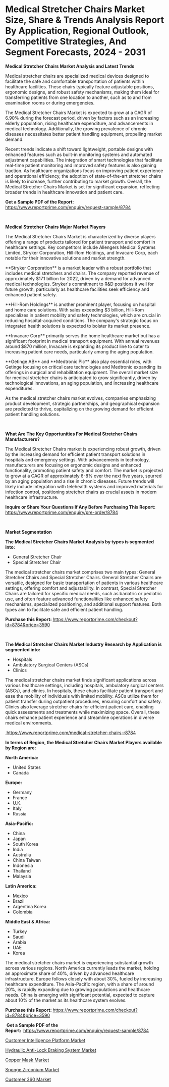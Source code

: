<p><h1>Medical Stretcher Chairs Market Size, Share & Trends Analysis Report By Application, Regional Outlook, Competitive Strategies, And Segment Forecasts, 2024 - 2031</h1></p><p><strong>Medical Stretcher Chairs Market Analysis and Latest Trends</strong></p>
<p><p>Medical stretcher chairs are specialized medical devices designed to facilitate the safe and comfortable transportation of patients within healthcare facilities. These chairs typically feature adjustable positions, ergonomic designs, and robust safety mechanisms, making them ideal for transferring patients from one location to another, such as to and from examination rooms or during emergencies. </p><p>The Medical Stretcher Chairs Market is expected to grow at a CAGR of 6.90% during the forecast period, driven by factors such as an increasing elderly population, rising healthcare expenditure, and advancements in medical technology. Additionally, the growing prevalence of chronic diseases necessitates better patient handling equipment, propelling market demand.</p><p>Recent trends indicate a shift toward lightweight, portable designs with enhanced features such as built-in monitoring systems and automated adjustment capabilities. The integration of smart technologies that facilitate real-time patient monitoring and improved safety features is also gaining traction. As healthcare organizations focus on improving patient experience and operational efficiency, the adoption of state-of-the-art stretcher chairs is likely to increase, further contributing to market growth. Overall, the Medical Stretcher Chairs Market is set for significant expansion, reflecting broader trends in healthcare innovation and patient care.</p></p>
<p><strong>Get a Sample PDF of the Report:&nbsp;</strong> <a href="https://www.reportprime.com/enquiry/request-sample/8784">https://www.reportprime.com/enquiry/request-sample/8784</a></p>
<p>&nbsp;</p>
<p><strong>Medical Stretcher Chairs Major Market Players</strong></p>
<p><p>The Medical Stretcher Chairs Market is characterized by diverse players offering a range of products tailored for patient transport and comfort in healthcare settings. Key competitors include Allengers Medical Systems Limited, Stryker Corporation, Hill-Rom Holdings, and Invacare Corp, each notable for their innovative solutions and market strength.</p><p>**Stryker Corporation** is a market leader with a robust portfolio that includes medical stretchers and chairs. The company reported revenue of approximately $17.1 billion for 2022, driven by a demand for advanced medical technologies. Stryker's commitment to R&D positions it well for future growth, particularly as healthcare facilities seek efficiency and enhanced patient safety.</p><p>**Hill-Rom Holdings** is another prominent player, focusing on hospital and home care solutions. With sales exceeding $3 billion, Hill-Rom specializes in patient mobility and safety technologies, which are crucial in reducing hospital-acquired conditions. The company's strategic focus on integrated health solutions is expected to bolster its market presence.</p><p>**Invacare Corp** primarily serves the home healthcare market but has a significant footprint in medical transport equipment. With annual revenues around $870 million, Invacare is expanding its product line to cater to increasing patient care needs, particularly among the aging population.</p><p>**Getinge AB** and **Medtronic Plc** also play essential roles, with Getinge focusing on critical care technologies and Medtronic expanding its offerings in surgical and rehabilitation equipment. The overall market size for medical stretcher chairs is anticipated to grow significantly, driven by technological innovations, an aging population, and increasing healthcare expenditures.</p><p>As the medical stretcher chairs market evolves, companies emphasizing product development, strategic partnerships, and geographical expansion are predicted to thrive, capitalizing on the growing demand for efficient patient handling solutions.</p></p>
<p>&nbsp;</p>
<p><strong>What Are The Key Opportunities For Medical Stretcher Chairs Manufacturers?</strong></p>
<p><p>The Medical Stretcher Chairs market is experiencing robust growth, driven by the increasing demand for efficient patient transport solutions in hospitals and emergency settings. With advancements in technology, manufacturers are focusing on ergonomic designs and enhanced functionality, promoting patient safety and comfort. The market is projected to grow at a CAGR of approximately 6-8% over the next five years, spurred by an aging population and a rise in chronic diseases. Future trends will likely include integration with telehealth systems and improved materials for infection control, positioning stretcher chairs as crucial assets in modern healthcare infrastructure.</p></p>
<p><strong>Inquire or Share Your Questions If Any Before Purchasing This Report:</strong> <a href="https://www.reportprime.com/enquiry/pre-order/8784">https://www.reportprime.com/enquiry/pre-order/8784</a></p>
<p>&nbsp;</p>
<p><strong>Market Segmentation</strong></p>
<p><strong>The Medical Stretcher Chairs Market Analysis by types is segmented into:</strong></p>
<p><ul><li>General Stretcher Chair</li><li>Special Stretcher Chair</li></ul></p>
<p><p>The medical stretcher chairs market comprises two main types: General Stretcher Chairs and Special Stretcher Chairs. General Stretcher Chairs are versatile, designed for basic transportation of patients in various healthcare settings, offering comfort and adjustability. In contrast, Special Stretcher Chairs are tailored for specific medical needs, such as bariatric or pediatric use, and often feature advanced functionalities like enhanced safety mechanisms, specialized positioning, and additional support features. Both types aim to facilitate safe and efficient patient handling.</p></p>
<p><strong>Purchase this Report:&nbsp;</strong><a href="https://www.reportprime.com/checkout?id=8784&price=3590">https://www.reportprime.com/checkout?id=8784&price=3590</a></p>
<p>&nbsp;</p>
<p><strong>The Medical Stretcher Chairs Market Industry Research by Application is segmented into:</strong></p>
<p><ul><li>Hospitals</li><li>Ambulatory Surgical Centers (ASCs)</li><li>Clinics</li></ul></p>
<p><p>The medical stretcher chairs market finds significant applications across various healthcare settings, including hospitals, ambulatory surgical centers (ASCs), and clinics. In hospitals, these chairs facilitate patient transport and ease the mobility of individuals with limited mobility. ASCs utilize them for patient transfer during outpatient procedures, ensuring comfort and safety. Clinics also leverage stretcher chairs for efficient patient care, enabling quick assessments and treatments while maximizing space. Overall, these chairs enhance patient experience and streamline operations in diverse medical environments.</p></p>
<p><a href="https://www.reportprime.com/medical-stretcher-chairs-r8784">&nbsp;https://www.reportprime.com/medical-stretcher-chairs-r8784</a></p>
<p><strong>In terms of Region, the Medical Stretcher Chairs Market Players available by Region are:</strong></p>
<p>
    <p> <strong> North America: </strong>
        <ul>
            <li>United States</li>
            <li>Canada</li>
        </ul>
        </p> 
    <p> <strong> Europe: </strong>
        <ul>
            <li>Germany</li>
            <li>France</li>
            <li>U.K.</li>
            <li>Italy</li>
            <li>Russia</li>
        </ul>
        </p> 
    <p> <strong> Asia-Pacific: </strong>
        <ul>
            <li>China</li>
            <li>Japan</li>
            <li>South Korea</li>
            <li>India</li>
            <li>Australia</li>
            <li>China Taiwan</li>
            <li>Indonesia</li>
            <li>Thailand</li>
            <li>Malaysia</li>
        </ul>
        </p> 
    <p> <strong> Latin America: </strong>
        <ul>
            <li>Mexico</li>
            <li>Brazil</li>
            <li>Argentina Korea</li>
            <li>Colombia</li>
        </ul>
        </p> 
    <p> <strong> Middle East & Africa: </strong>
        <ul>
            <li>Turkey</li>
            <li>Saudi</li>
            <li>Arabia</li>
            <li>UAE</li>
            <li>Korea</li>
        </ul>
    </p>
    </p>
<p><p>The medical stretcher chairs market is experiencing substantial growth across various regions. North America currently leads the market, holding an approximate share of 40%, driven by advanced healthcare infrastructure. Europe follows closely with about 30%, fueled by increasing healthcare expenditure. The Asia-Pacific region, with a share of around 20%, is rapidly expanding due to growing populations and healthcare needs. China is emerging with significant potential, expected to capture about 10% of the market as its healthcare system evolves.</p></p>
<p><strong>Purchase this Report: </strong><a href="https://www.reportprime.com/checkout?id=8784&price=3590">https://www.reportprime.com/checkout?id=8784&price=3590</a></p>
<p>&nbsp;<strong>Get a Sample PDF of the Report:&nbsp;&nbsp;</strong><a href="https://www.reportprime.com/enquiry/request-sample/8784">https://www.reportprime.com/enquiry/request-sample/8784</a></p>
<p><strong></strong></p>
<p><p><a href="https://www.linkedin.com/pulse/customer-intelligence-platform-market-outlook-forecast-from-q50lc?trackingId=HZ7AV%2Be3QMa9KD9ClI1Z%2Fg%3D%3D">Customer Intelligence Platform Market</a></p><p><a href="https://issuu.com/reportprime-2/docs/hydraulic-anti-lock-braking-system-_cd9f4ad41122c5">Hydraulic Anti-Lock Braking System Market</a></p><p><a href="https://medium.com/@polesdua.1/the-copper-mask-industry-analysis-report-offers-a-comprehensive-and-current-examination-of-the-f33756bb1420?postPublishedType=initial">Copper Mask Market</a></p><p><a href="https://issuu.com/reportprime-2/docs/sponge-zirconium-market-size-2030.p_ddd0cbe290d32d">Sponge Zirconium Market</a></p><p><a href="https://www.linkedin.com/pulse/global-customer-360-market-trends-innovations-forward-looking-2x8ac?trackingId=CvWcyeAXRKCK0AcxZq%2BHzw%3D%3D">Customer 360 Market</a></p></p>